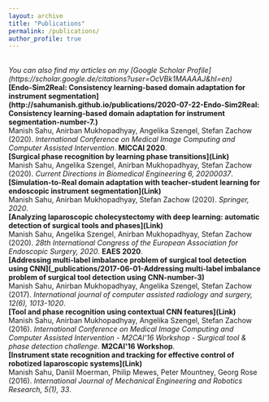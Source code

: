 ```yaml
---
layout: archive
title: "Publications"
permalink: /publications/
author_profile: true
---
```

<br>
<i>You can also find my articles on my [Google Scholar Profile](https://scholar.google.de/citations?user=OcVBk1MAAAAJ&hl=en)</i>

<br>
<b>[Endo-Sim2Real: Consistency learning-based domain adaptation for instrument segmentation](http://sahumanish.github.io/publications/2020-07-22-Endo-Sim2Real: Consistency learning-based domain adaptation for instrument segmentation-number-7.)</b> <br>
Manish Sahu, Anirban Mukhopadhyay, Angelika Szengel, Stefan Zachow (2020).
<i>International Conference on Medical Image Computing and Computer Assisted Intervention</i>. <b>MICCAI 2020</b>.

<br>
<b>[Surgical phase recognition by learning phase transitions](Link)</b> <br>
Manish Sahu, Angelika Szengel, Anirban Mukhopadhyay, Stefan Zachow (2020).
<i>Current Directions in Biomedical Engineering 6, 20200037</i>.

<br>
<b>[Simulation-to-Real domain adaptation with teacher-student learning for endoscopic instrument segmentation](Link)</b> <br>
Manish Sahu, Anirban Mukhopadhyay, Stefan Zachow (2020).
<i>Springer, 2020</i>.

<br>
<b>[Analyzing laparoscopic cholecystectomy with deep learning: automatic detection of surgical tools and phases](Link)</b> <br>
Manish Sahu, Angelika Szengel, Anirban Mukhopadhyay, Stefan Zachow (2020).
<i>28th International Congress of the European Association for Endoscopic Surgery, 2020</i>. <b>EAES 2020</b>.

<br>
<b>[Addressing multi-label imbalance problem of surgical tool detection using CNN](_publications/2017-06-01-Addressing multi-label imbalance problem of surgical tool detection using CNN-number-3)</b> <br>
Manish Sahu, Anirban Mukhopadhyay, Angelika Szengel, Stefan Zachow (2017).
<i>International journal of computer assisted radiology and surgery, 12(6), 1013-1020</i>.

<br>
<b>[Tool and phase recognition using contextual CNN features](Link)</b> <br>
Manish Sahu, Anirban Mukhopadhyay, Angelika Szengel, Stefan Zachow (2016).
<i>International Conference on Medical Image Computing and Computer Assisted Intervention - M2CAI'16 Workshop - Surgical tool & phase detection challenge</i>. <b>M2CAI'16 Workshop</b>.

<br>
<b>[Instrument state recognition and tracking for effective control of robotized laparoscopic systems](Link)</b> <br>
Manish Sahu, Daniil Moerman, Philip Mewes, Peter Mountney, Georg Rose (2016).
<i>International Journal of Mechanical Engineering and Robotics Research, 5(1), 33</i>.
